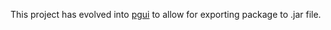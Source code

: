 This project has evolved into [pgui](https://github.com/humphrja/pgui) to allow for exporting package to .jar file.
